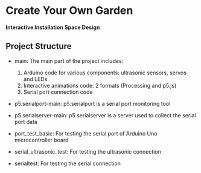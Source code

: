 # Create Your Own Garden

**Interactive Installation Space Design**

## Project Structure

- main: The main part of the project includes:
    1. Arduino code for various components: ultrasonic sensors, servos and LEDs
    2. Interactive animations code: 2 formats (Processing and p5.js)
    3. Serial port connection code

- p5.serialport-main: p5.serialport is a serial port monitoring tool

- p5.serialserver-main: p5.serialserver is a server used to collect the serial port data

- port_test_basic: For testing the serial port of Arduino Uno microcontroller board

- serial_ultrasonic_test: For testing the ultrasonic connection

- serialtest: For testing the serial connection 